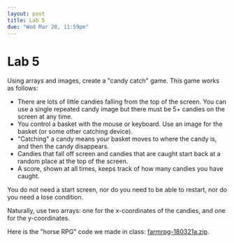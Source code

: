```yaml
---
layout: post
title: Lab 5
due: "Wed Mar 28, 11:59pm"
---
```


# Lab 5

Using arrays and images, create a "candy catch" game. This game works as follows:

- There are lots of little candies falling from the top of the screen. You can use a single repeated candy image but there must be 5+ candies on the screen at any time.
- You control a basket with the mouse or keyboard. Use an image for the basket (or some other catching device).
- "Catching" a candy means your basket moves to where the candy is, and then the candy disappears.
- Candies that fall off screen and candies that are caught start back at a random place at the top of the screen.
- A score, shown at all times, keeps track of how many candies you have caught.

You do not need a start screen, nor do you need to be able to restart, nor do you need a lose condition.

Naturally, use two arrays: one for the x-coordinates of the candies, and one for the y-coordinates.

Here is the "horse RPG" code we made in class: [farmrpg-180321a.zip](/zips/farmrpg-180321a.zip).

